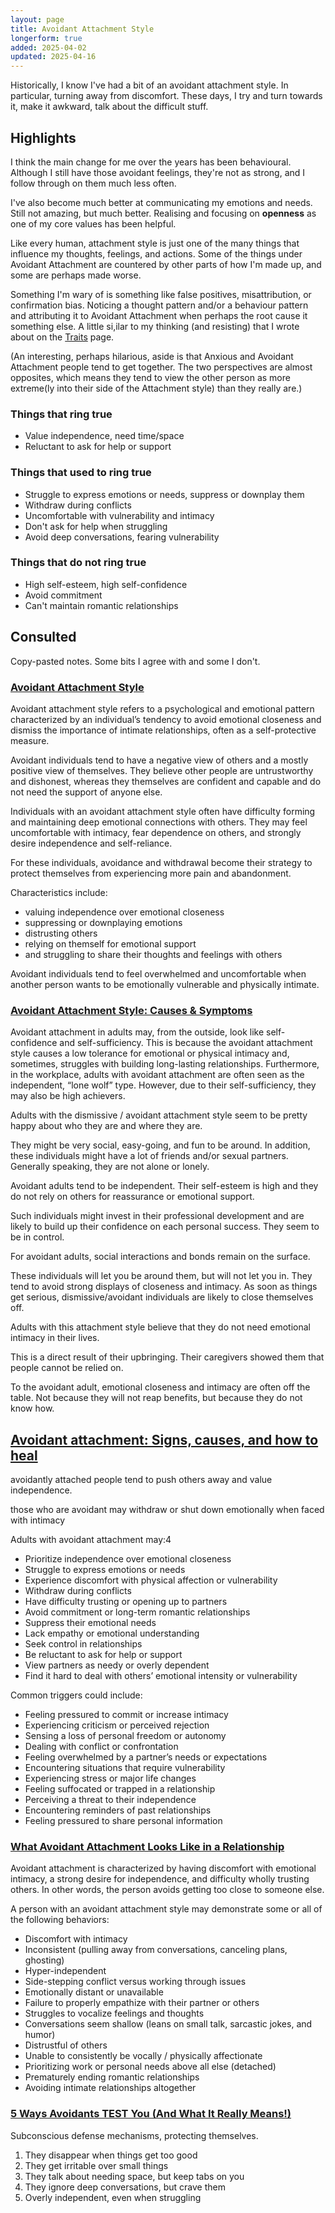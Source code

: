 ```yaml
---
layout: page
title: Avoidant Attachment Style
longerform: true
added: 2025-04-02
updated: 2025-04-16
---
```


Historically, I know I've had a bit of an avoidant attachment style. In particular, turning away from discomfort. These days, I try and turn towards it, make it awkward, talk about the difficult stuff.

## Highlights

I think the main change for me over the years has been behavioural. Although I still have those avoidant feelings, they're not as strong, and I follow through on them much less often.

I've also become much better at communicating my emotions and needs. Still not amazing, but much better. Realising and focusing on **openness** as one of my core values has been helpful.

Like every human, attachment style is just one of the many things that influence my thoughts, feelings, and actions. Some of the things under Avoidant Attachment are countered by other parts of how I'm made up, and some are perhaps made worse.

Something I'm wary of is something like false positives, misattribution, or confirmation bias. Noticing a thought pattern and/or a behaviour pattern and attributing it to Avoidant Attachment when perhaps the root cause it something else. A little si,ilar to my thinking (and resisting) that I wrote about on the [Traits](/thinking/traits/) page.

(An interesting, perhaps hilarious, aside is that Anxious and Avoidant Attachment people tend to get together. The two perspectives are almost opposites, which means they tend to view the other person as more extreme(ly into their side of the Attachment style) than they really are.)

### Things that ring true

- Value independence, need time/space
- Reluctant to ask for help or support

### Things that used to ring true

- Struggle to express emotions or needs, suppress or downplay them
- Withdraw during conflicts
- Uncomfortable with vulnerability and intimacy
- Don't ask for help when struggling
- Avoid deep conversations, fearing vulnerability

### Things that do not ring true

- High self-esteem, high self-confidence
- Avoid commitment
- Can't maintain romantic relationships

## Consulted

Copy-pasted notes. Some bits I agree with and some I don't.

### [Avoidant Attachment Style](https://www.simplypsychology.org/avoidant-attachment-style.html)

Avoidant attachment style refers to a psychological and emotional pattern characterized by an individual’s tendency to avoid emotional closeness and dismiss the importance of intimate relationships, often as a self-protective measure.

Avoidant individuals tend to have a negative view of others and a mostly positive view of themselves. They believe other people are untrustworthy and dishonest, whereas they themselves are confident and capable and do not need the support of anyone else. 

Individuals with an avoidant attachment style often have difficulty forming and maintaining deep emotional connections with others. They may feel uncomfortable with intimacy, fear dependence on others, and strongly desire independence and self-reliance.

For these individuals, avoidance and withdrawal become their strategy to protect themselves from experiencing more pain and abandonment.

Characteristics include:

- valuing independence over emotional closeness
- suppressing or downplaying emotions
- distrusting others
- relying on themself for emotional support
- and struggling to share their thoughts and feelings with others

Avoidant individuals tend to feel overwhelmed and uncomfortable when another person wants to be emotionally vulnerable and physically intimate.

### [Avoidant Attachment Style: Causes & Symptoms](https://www.attachmentproject.com/blog/avoidant-attachment-style/)

Avoidant attachment in adults may, from the outside, look like self-confidence and self-sufficiency. This is because the avoidant attachment style causes a low tolerance for emotional or physical intimacy and, sometimes, struggles with building long-lasting relationships. Furthermore, in the workplace, adults with avoidant attachment are often seen as the independent, “lone wolf” type. However, due to their self-sufficiency, they may also be high achievers.

Adults with the dismissive / avoidant attachment style seem to be pretty happy about who they are and where they are.

They might be very social, easy-going, and fun to be around. In addition, these individuals might have a lot of friends and/or sexual partners. Generally speaking, they are not alone or lonely.

Avoidant adults tend to be independent. Their self-esteem is high and they do not rely on others for reassurance or emotional support.

Such individuals might invest in their professional development and are likely to build up their confidence on each personal success. They seem to be in control.

For avoidant adults, social interactions and bonds remain on the surface.

These individuals will let you be around them, but will not let you in. They tend to avoid strong displays of closeness and intimacy. As soon as things get serious, dismissive/avoidant individuals are likely to close themselves off.

Adults with this attachment style believe that they do not need emotional intimacy in their lives.

This is a direct result of their upbringing. Their caregivers showed them that people cannot be relied on.

To the avoidant adult, emotional closeness and intimacy are often off the table. Not because they will not reap benefits, but because they do not know how.

## [Avoidant attachment: Signs, causes, and how to heal](https://therapist.com/relationships/attachment-theory-styles/avoidant-attachment/)

avoidantly attached people tend to push others away and value independence.

those who are avoidant may withdraw or shut down emotionally when faced with intimacy

Adults with avoidant attachment may:4

- Prioritize independence over emotional closeness
- Struggle to express emotions or needs
- Experience discomfort with physical affection or vulnerability
- Withdraw during conflicts
- Have difficulty trusting or opening up to partners
- Avoid commitment or long-term romantic relationships
- Suppress their emotional needs
- Lack empathy or emotional understanding
- Seek control in relationships
- Be reluctant to ask for help or support
- View partners as needy or overly dependent
- Find it hard to deal with others’ emotional intensity or vulnerability

Common triggers could include:

- Feeling pressured to commit or increase intimacy
- Experiencing criticism or perceived rejection
- Sensing a loss of personal freedom or autonomy
- Dealing with conflict or confrontation
- Feeling overwhelmed by a partner’s needs or expectations
- Encountering situations that require vulnerability
- Experiencing stress or major life changes
- Feeling suffocated or trapped in a relationship
- Perceiving a threat to their independence
- Encountering reminders of past relationships
- Feeling pressured to share personal information

### [What Avoidant Attachment Looks Like in a Relationship](https://www.verywellmind.com/what-is-avoidant-attachment-in-relationships-8600201)

Avoidant attachment is characterized by having discomfort with emotional intimacy, a strong desire for independence, and difficulty wholly trusting others. In other words, the person avoids getting too close to someone else.  

 A person with an avoidant attachment style may demonstrate some or all of the following behaviors:

- Discomfort with intimacy 
- Inconsistent (pulling away from conversations, canceling plans, ghosting)
- Hyper-independent  
- Side-stepping conflict versus working through issues
- Emotionally distant or unavailable
- Failure to properly empathize with their partner or others  
- Struggles to vocalize feelings and thoughts
- Conversations seem shallow (leans on small talk, sarcastic jokes, and humor) 
- Distrustful of others 
- Unable to consistently be vocally / physically affectionate 
- Prioritizing work or personal needs above all else (detached)
- Prematurely ending romantic relationships 
- Avoiding intimate relationships altogether 

### [5 Ways Avoidants TEST You (And What It Really Means!)](https://www.youtube.com/watch?v=tjZB3u7HEvs)

Subconscious defense mechanisms, protecting themselves.

1. They disappear when things get too good
2. They get irritable over small things
3. They talk about needing space, but keep tabs on you
4. They ignore deep conversations, but crave them
5. Overly independent, even when struggling